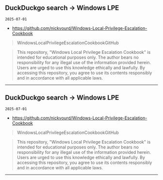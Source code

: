 ## DuckDuckgo search -> Windows LPE
`2025-07-01`

* https://github.com/nickvourd/Windows-Local-Privilege-Escalation-Cookbook

<blockquote>
 WindowsLocalPrivilegeEscalationCookbookGitHub
</blockquote>
<blockquote>
This repository, &quot;Windows Local Privilege Escalation Cookbook&quot; is intended for educational purposes only. The author bears no responsibility for any illegal use of the information provided herein. Users are urged to use this knowledge ethically and lawfully. By accessing this repository, you agree to use its contents responsibly and in accordance with all applicable laws.
</blockquote>

---

## DuckDuckgo search -> Windows LPE
`2025-07-01`

* https://github.com/nickvourd/Windows-Local-Privilege-Escalation-Cookbook

<blockquote>
 WindowsLocalPrivilegeEscalationCookbookGitHub
</blockquote>
<blockquote>
This repository, &quot;Windows Local Privilege Escalation Cookbook&quot; is intended for educational purposes only. The author bears no responsibility for any illegal use of the information provided herein. Users are urged to use this knowledge ethically and lawfully. By accessing this repository, you agree to use its contents responsibly and in accordance with all applicable laws.
</blockquote>

---

